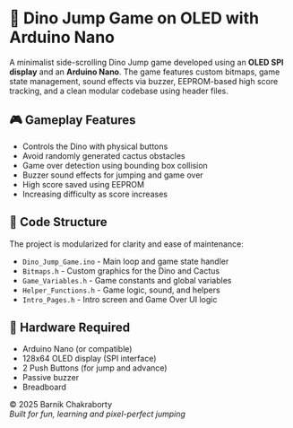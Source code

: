# 🦖 Dino Jump Game on OLED with Arduino Nano

A minimalist side-scrolling Dino Jump game developed using an **OLED SPI display** and an **Arduino Nano**. The game features custom bitmaps, game state management, sound effects via buzzer, EEPROM-based high score tracking, and a clean modular codebase using header files. 

##  🎮 Gameplay Features

- Controls the Dino with physical buttons
- Avoid randomly generated cactus obstacles
- Game over detection using bounding box collision
- Buzzer sound effects for jumping and game over
- High score saved using EEPROM
- Increasing difficulty as score increases

## 🧩 Code Structure

The project is modularized for clarity and ease of maintenance:

- `Dino_Jump_Game.ino` - Main loop and game state handler
- `Bitmaps.h` - Custom graphics for the Dino and Cactus
- `Game_Variables.h` - Game constants and global variables
- `Helper_Functions.h` - Game logic, sound, and helpers
- `Intro_Pages.h` - Intro screen and Game Over UI logic

## 🔧 Hardware Required

- Arduino Nano (or compatible)
- 128x64 OLED display (SPI interface)
- 2 Push Buttons (for jump and advance)
- Passive buzzer
- Breadboard

©️ 2025 Barnik Chakraborty
<br>
*Built for fun, learning and pixel-perfect jumping*
